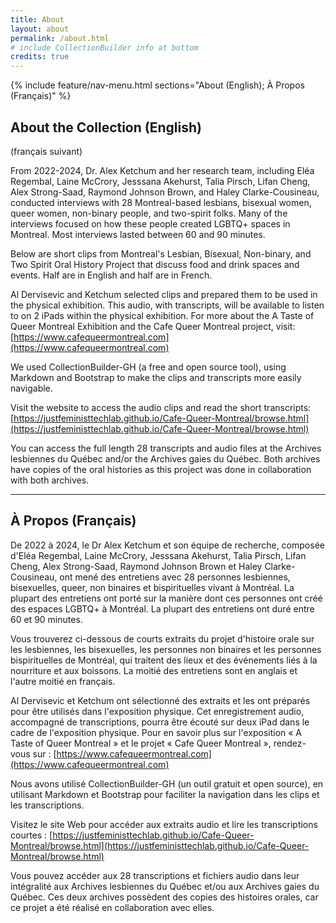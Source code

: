 ```yaml
---
title: About
layout: about
permalink: /about.html
# include CollectionBuilder info at bottom
credits: true
---
```




{% include feature/nav-menu.html sections="About (English); À Propos (Français)" %}

## About the Collection (English)
(français suivant)

From 2022-2024, Dr. Alex Ketchum and her research team, including  Eléa Regembal, Laine McCrory, Jesssana Akehurst, Talia Pirsch, Lifan Cheng, Alex Strong-Saad, Raymond Johnson Brown,  and Haley Clarke-Cousineau, conducted interviews with 28 Montreal-based lesbians, bisexual women, queer women, non-binary people, and two-spirit folks. Many of the interviews focused on how these people created LGBTQ+ spaces in Montreal. Most interviews lasted between 60 and 90 minutes.

Below are short clips from Montreal's Lesbian, Bisexual, Non-binary, and Two Spirit Oral History Project that discuss food and drink spaces and events. Half are in English and half are in French.

Al Dervisevic and Ketchum selected clips and prepared them to be used in the physical exhibition. This audio, with transcripts, will be available to listen to on 2 iPads within the physical exhibition. For more about the A Taste of Queer Montreal Exhibition and the Cafe Queer Montreal project, visit: [https://www.cafequeermontreal.com](https://www.cafequeermontreal.com)

We used CollectionBuilder-GH (a free and open source tool), using Markdown and Bootstrap to make the clips and transcripts more easily navigable. 

Visit the website to access the audio clips and read the short transcripts: [https://justfeministtechlab.github.io/Cafe-Queer-Montreal/browse.html](https://justfeministtechlab.github.io/Cafe-Queer-Montreal/browse.html)



You can access the full length 28 transcripts and audio files at the Archives lesbiennes du Québec and/or the Archives gaies du Québec. Both archives have copies of the oral histories as this project was done in collaboration with both archives. 

___
## À Propos (Français)

De 2022 à 2024, le Dr Alex Ketchum et son équipe de recherche, composée d'Eléa Regembal, Laine McCrory, Jesssana Akehurst, Talia Pirsch, Lifan Cheng, Alex Strong-Saad, Raymond Johnson Brown et Haley Clarke-Cousineau, ont mené des entretiens avec 28 personnes lesbiennes, bisexuelles, queer, non binaires et bispirituelles vivant à Montréal. La plupart des entretiens ont porté sur la manière dont ces personnes ont créé des espaces LGBTQ+ à Montréal. La plupart des entretiens ont duré entre 60 et 90 minutes.

Vous trouverez ci-dessous de courts extraits du projet d'histoire orale sur les lesbiennes, les bisexuelles, les personnes non binaires et les personnes bispirituelles de Montréal, qui traitent des lieux et des événements liés à la nourriture et aux boissons. La moitié des entretiens sont en anglais et l'autre moitié en français.

Al Dervisevic et Ketchum ont sélectionné des extraits et les ont préparés pour être utilisés dans l'exposition physique. Cet enregistrement audio, accompagné de transcriptions, pourra être écouté sur deux iPad dans le cadre de l'exposition physique. Pour en savoir plus sur l'exposition « A Taste of Queer Montreal » et le projet « Cafe Queer Montreal », rendez-vous sur : [https://www.cafequeermontreal.com](https://www.cafequeermontreal.com)

Nous avons utilisé CollectionBuilder-GH (un outil gratuit et open source), en utilisant Markdown et Bootstrap pour faciliter la navigation dans les clips et les transcriptions. 

Visitez le site Web pour accéder aux extraits audio et lire les transcriptions courtes : [https://justfeministtechlab.github.io/Cafe-Queer-Montreal/browse.html](https://justfeministtechlab.github.io/Cafe-Queer-Montreal/browse.html)

Vous pouvez accéder aux 28 transcriptions et fichiers audio dans leur intégralité aux Archives lesbiennes du Québec et/ou aux Archives gaies du Québec. Ces deux archives possèdent des copies des histoires orales, car ce projet a été réalisé en collaboration avec elles.
